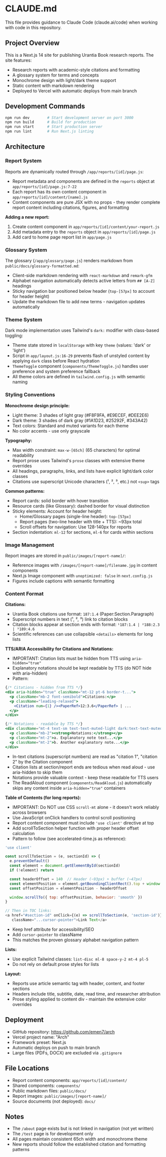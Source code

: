 # CLAUDE.md

This file provides guidance to Claude Code (claude.ai/code) when working with code in this repository.

## Project Overview

This is a Next.js 14 site for publishing Urantia Book research reports. The site features:
- Research reports with academic-style citations and formatting
- A glossary system for terms and concepts
- Monochrome design with light/dark theme support
- Static content with markdown rendering
- Deployed to Vercel with automatic deploys from main branch

## Development Commands

```bash
npm run dev        # Start development server on port 3000
npm run build      # Build for production
npm run start      # Start production server
npm run lint       # Run Next.js linting
```

## Architecture

### Report System

Reports are dynamically routed through `/app/reports/[id]/page.js`:
- Report metadata and components are defined in the `reports` object at `app/reports/[id]/page.js:7-22`
- Each report has its own content component in `app/reports/[id]/content/[name].js`
- Content components are pure JSX with no props - they render complete report content including citations, figures, and formatting

**Adding a new report:**
1. Create content component in `app/reports/[id]/content/your-report.js`
2. Add metadata entry to the `reports` object in `app/reports/[id]/page.js`
3. Add card to home page report list in `app/page.js`

### Glossary System

The glossary (`/app/glossary/page.js`) renders markdown from `public/docs/glossary-formatted.md`:
- Client-side markdown rendering with `react-markdown` and `remark-gfm`
- Alphabet navigation automatically detects active letters from `## [A-Z]` headings
- Sticky navigation bar positioned below header (`top-[57px]` to account for header height)
- Update the markdown file to add new terms - navigation updates automatically

### Theme System

Dark mode implementation uses Tailwind's `dark:` modifier with class-based toggling:
- Theme state stored in `localStorage` with key `theme` (values: 'dark' or 'light')
- Script in `app/layout.js:16-29` prevents flash of unstyled content by applying `dark` class before React hydration
- `ThemeToggle` component (`components/ThemeToggle.js`) handles user preference and system preference fallback
- All theme colors are defined in `tailwind.config.js` with semantic naming

### Styling Conventions

**Monochrome design principle:**
- Light theme: 3 shades of light gray (#F8F9FA, #E9ECEF, #DEE2E6)
- Dark theme: 3 shades of dark gray (#1A1D23, #25292F, #343A42)
- Text colors: Standard and muted variants for each theme
- No color accents - use only grayscale

**Typography:**
- Max width constraint: `max-w-[65ch]` (65 characters) for optimal readability
- Report prose uses Tailwind's `prose` classes with extensive theme overrides
- All headings, paragraphs, links, and lists have explicit light/dark color classes
- Citations use superscript Unicode characters (¹, ², ³, etc.) not `<sup>` tags

**Common patterns:**
- Report cards: solid border with hover transition
- Resource cards (like Glossary): dashed border for visual distinction
- Sticky elements: Account for header height:
  - Home/Glossary pages (single-line header): `top-[57px]`
  - Report pages (two-line header with title + TTS): ~93px total
  - Scroll offsets for navigation: Use 128-140px for reports
- Section indentation: `ml-12` for sections, `ml-6` for cards within sections

### Image Management

Report images are stored in `public/images/[report-name]/`:
- Reference images with `/images/[report-name]/filename.jpg` in content components
- Next.js Image component with `unoptimized: false` in `next.config.js`
- Figures include captions with semantic formatting

### Content Format

**Citations:**
- Urantia Book citations use format: `187:1.4` (Paper:Section.Paragraph)
- Superscript numbers in text (¹, ², ³) link to citation blocks
- Citation blocks appear at section ends with format: `¹187:1.4 | ²188:2.3 | ³189:4.6`
- Scientific references can use collapsible `<details>` elements for long lists

**TTS/ARIA Accessibility for Citations and Notations:**
- IMPORTANT: Citation lists must be hidden from TTS using `aria-hidden="true"`
- Explanatory notations should be kept readable by TTS (do NOT hide with aria-hidden)
- Pattern:
```jsx
{/* Citations - hidden from TTS */}
<div aria-hidden="true" className="mt-12 pt-6 border-t...">
  <p className="mb-2 font-semibold">Citations:</p>
  <p className="leading-relaxed">
    <Citation num={1} /><PaperRef>12:3.6</PaperRef> | ...
  </p>
</div>

{/* Notations - readable by TTS */}
<div className="mt-4 text-sm text-text-muted-light dark:text-text-muted-dark">
  <p className="mb-2"><strong>Notations:</strong></p>
  <p className="mt-2">a. Explanatory note text...</p>
  <p className="mt-2">b. Another explanatory note...</p>
</div>
```
- In-text citations (superscript numbers) are read as "citation 1", "citation 2" by the Citation component
- Citation lists at section/report ends are tedious when read aloud - use aria-hidden to skip them
- Notations provide valuable context - keep these readable for TTS users
- The ReadAloud component (`components/ReadAloud.js`) automatically skips any content inside `aria-hidden="true"` containers

**Table of Contents (for long reports):**
- IMPORTANT: Do NOT use CSS `scroll-mt` alone - it doesn't work reliably across browsers
- Use JavaScript onClick handlers to control scroll positioning
- Report content component must include `'use client'` directive at top
- Add scrollToSection helper function with proper header offset calculation
- Pattern to follow (see accelerated-time.js as reference):
```javascript
'use client'

const scrollToSection = (e, sectionId) => {
  e.preventDefault()
  const element = document.getElementById(sectionId)
  if (!element) return

  const headerOffset = 140  // Header (~93px) + buffer (~47px)
  const elementPosition = element.getBoundingClientRect().top + window.pageYOffset
  const offsetPosition = elementPosition - headerOffset

  window.scrollTo({ top: offsetPosition, behavior: 'smooth' })
}

// Then in TOC links:
<a href="#section-id" onClick={(e) => scrollToSection(e, 'section-id')}
   className="...cursor-pointer">Link Text</a>
```
- Keep href attribute for accessibility/SEO
- Add `cursor-pointer` to className
- This matches the proven glossary alphabet navigation pattern

**Lists:**
- Use explicit Tailwind classes: `list-disc ml-8 space-y-2 mt-4 pl-5`
- Do not rely on default prose styles for lists

**Layout:**
- Reports use article semantic tag with header, content, and footer sections
- Headers include title, subtitle, date, read time, and researcher attribution
- Prose styling applied to content div - maintain the extensive color overrides

## Deployment

- GitHub repository: https://github.com/emen7/arch
- Vercel project name: "Arch"
- Framework preset: Next.js
- Automatic deploys on push to main branch
- Large files (PDFs, DOCX) are excluded via `.gitignore`

## File Locations

- Report content components: `app/reports/[id]/content/`
- Shared components: `components/`
- Public markdown files: `public/docs/`
- Report images: `public/images/[report-name]/`
- Source documents (not deployed): `docs/`

## Notes

- The `/about` page exists but is not linked in navigation (not yet written)
- The `/test` page is for development only
- All pages maintain consistent 65ch width and monochrome theme
- New reports should follow the established citation and formatting patterns
